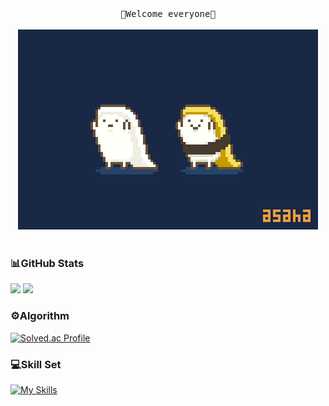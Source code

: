<div align="center">
  <samp>
      💙Welcome everyone💙<br><br>
  </samp>
  <img src="README.assets/sushi.gif" style="zoom:80%;"/><br><br>
</div>


### 📊GitHub Stats

  <a href="https://stats.dooboo.io"><img src="https://stats.dooboo.io/api/github-stats-advanced?login=code-sum" width="600" /></a>
  <a href="https://stats.dooboo.io"><img src="https://stats.dooboo.io/api/github-trophies?login=code-sum" width="720" /></a>



### ⚙️Algorithm

[![Solved.ac Profile](http://mazassumnida.wtf/api/v2/generate_badge?boj=summer_2)](https://solved.ac/summer_2/)



### 💻Skill Set

[![My Skills](https://skillicons.dev/icons?i=python,django,java,spring,js,vue,nodejs,express,jquery,r,postgres,mysql,sqlite,html,css,bootstrap,vscode,eclipse,docker,postman,fastapi,aws,git,github,maven,powershell,linux,md,figma,stackoverflow,discord)](https://skillicons.dev)
